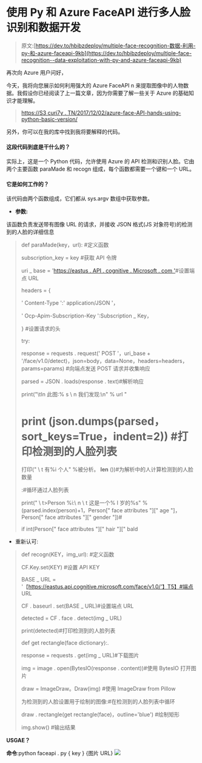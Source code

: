 # 使用 Py 和 Azure FaceAPI 进行多人脸识别和数据开发

> 原文:[https://dev.to/hbibzdeploy/multiple-face-recognition-数据-利用-py-和-azure-faceapi-9kb](https://dev.to/hbibzdeploy/multiple-face-recognition--data-exploitation-with-py-and-azure-faceapi-9kb)

再次向 Azure 用户问好，

今天，我将向您展示如何利用强大的 Azure FaceAPI n 来提取图像中的人物数据。我假设你已经阅读了上一篇文章，因为你需要了解一些关于 Azure 的基础知识才能理解。

> [https://S3 curi7y . TN/2017/12/02/azure-face-API-hands-using-python-basic-version/](https://s3curi7y.tn/2017/12/02/azure-face-api-hands-using-python-basic-version/)

另外，你可以在我的库中找到我将要解释的代码。

#### [](#what-does-this-code-do-exactly)这段代码到底是干什么的？

实际上，这是一个 Python 代码，允许使用 Azure 的 API 检测和识别人脸。它由两个主要函数 paraMade 和 recogn 组成，每个函数都需要一个键和一个 URL。

#### [](#how-does-it-work)它是如何工作的？

该代码由两个函数组成，它们都从 sys.argv 数组中获取参数。

*   **参数:**

该函数负责发送带有图像 URL 的请求，并接收 JSON 格式(JS 对象符号)的检测到的人脸的详细信息

> def paraMade(key，url): #定义函数
> 
> subscription_key = key #获取 API 令牌
> 
> uri _ base = '[https://eastus . API . cognitive . Microsoft . com '](https://eastus.api.cognitive.microsoft.com%E2%80%99)#设置端点 URL
> 
> headers = {
> 
> ' Content-Type ':' application/JSON '，
> 
> ' Ocp-Apim-Subscription-Key ':Subscription _ Key，
> 
> } #设置请求的头
> 
> try:
> 
> response = requests . request(' POST '，uri_base + '/face/v1.0/detect)，json=body，data=None，headers=headers，params=params) #向端点发送 POST 请求并收集响应
> 
> parsed = JSON . loads(response . text)#解析响应
> 
> print("\tIn 此图:% s \ n 我们发现:\n" % url "
> 
> # [](#print-jsondumpsparsed-sortkeystrue-indent2-printing-the-list-of-detected-faces)print (json.dumps(parsed，sort_keys=True，indent=2)) #打印检测到的人脸列表
> 
> 打印(" \ t 有%i 个人" %被分析。 **len** ())#为解析中的人计算检测到的人脸数量
> 
> :#循环通过人脸列表
> 
> print(" \ t>Person %i:\ n \ t 这是一个% I 岁的%s" %(parsed.index(person)+1，Person[" face attributes "][" age "]，Person[" face attributes "][" gender "])#
> 
> if int(Person[" face attributes "][" hair "][" bald

*   重新认可:

> def recogn(KEY，img_url): #定义函数
> 
> CF.Key.set(KEY) #设置 API KEY
> 
> BASE _ URL = '【https://eastus.api.cognitive.microsoft.com/face/v1.0/'】T5】#端点 URL
> 
> CF . baseurl . set(BASE _ URL)#设置端点 URL
> 
> detected = CF . face . detect(img _ URL)
> 
> print(detected)#打印检测到的人脸列表
> 
> def get rectangle(face dictionary):.
> 
> response = requests . get(img _ URL)#下载图片
> 
> img = image . open(BytesIO(response . content))#使用 BytesIO 打开图片
> 
> draw = ImageDraw。Draw(img) #使用 ImageDraw from Pillow
> 
> 为检测到的人脸设置用于绘制的图像:#在检测到的人脸列表中循环
> 
> draw . rectangle(get rectangle(face)，outline='blue') #绘制矩形
> 
> img.show() #输出结果

**USGAE？**

**命令**:python faceapi . py { key } {图片 URL}
[![](../Images/64fb9937acb9874248732ca3ee8193f6.png)](https://res.cloudinary.com/practicaldev/image/fetch/s--1wUT686t--/c_limit%2Cf_auto%2Cfl_progressive%2Cq_auto%2Cw_880/https://i.imgur.com/YvYKArZ.png)